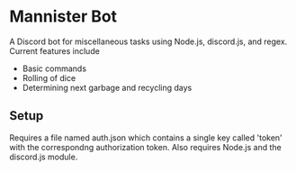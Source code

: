 # Mannister Bot
A Discord bot for miscellaneous tasks using Node.js, discord.js, and regex. Current features include
  * Basic commands
  * Rolling of dice
  * Determining next garbage and recycling days  

## Setup
Requires a file named auth.json which contains a single key called 'token' with the correspondng authorization token. Also requires Node.js and the discord.js module.
